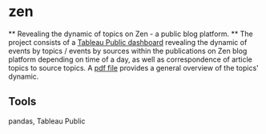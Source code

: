 # zen
** Revealing the dynamic of topics on Zen - a public blog platform. **
The project consists of a [Tableau Public dashboard](https://public.tableau.com/views/praktikum_tableau_project/sheet4?:language=en-US&:display_count=n&:origin=viz_share_link) revealing the dynamic of events by topics / events by sources within the publications on Zen blog platform depending on time of a day, as well as correspondence of article topics to source topics.
A [pdf file](https://github.com/AnnaSerikova/practikum_projects/blob/main/zen/zen_presentation.pdf) provides a general overview of the topics' dynamic.
## Tools
pandas, Tableau Public